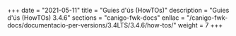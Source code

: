 +++
date        = "2021-05-11"
title       = "Guies d'ús (HowTOs)"
description = "Guies d'ús (HowTOs) 3.4.6"
sections    = "canigo-fwk-docs"
enllac      = "/canigo-fwk-docs/documentacio-per-versions/3.4LTS/3.4.6/how-tos/"
weight      = 7
+++
